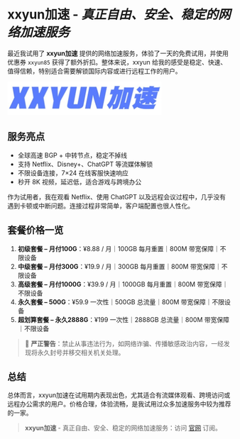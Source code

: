 # xxyun加速 - *真正自由、安全、稳定的网络加速服务*

最近我试用了 **xxyun加速** 提供的网络加速服务，体验了一天的免费试用，并使用优惠券 `xxyun85` 获得了额外折扣。整体来说，xxyun 给我的感受是稳定、快速、值得信赖，特别适合需要解锁国际内容或进行远程工作的用户。

![xxyun加速](1750678481.jpg)

## 服务亮点

* 全球高速 BGP + 中转节点，稳定不掉线
* 支持 Netflix、Disney+、ChatGPT 等流媒体解锁
* 不限设备连接，7×24 在线客服快速响应
* 秒开 8K 视频，延迟低，适合游戏与跨境办公

作为试用者，我在观看 Netflix、使用 ChatGPT 以及远程会议过程中，几乎没有遇到卡顿或中断问题。连接过程非常简单，客户端配置也很人性化。

## 套餐价格一览

1. **初级套餐 – 月付100G**：¥8.88 / 月｜100GB 每月重置｜800M 带宽保障｜不限设备
2. **中级套餐 – 月付300G**：¥19.9 / 月｜300GB 每月重置｜800M 带宽保障｜不限设备
3. **高级套餐 – 月付1000G**：¥39.9 / 月｜1000GB 每月重置｜800M 带宽保障｜不限设备
4. **永久套餐 – 500G**：¥59.9 一次性｜500GB 总流量｜800M 带宽保障｜不限设备
5. **超划算套餐 – 永久2888G**：¥199 一次性｜2888GB 总流量｜800M 带宽保障｜不限设备

> 🚨 **严正警告**：禁止从事违法行为，如网络诈骗、传播敏感政治内容，一经发现将永久封号并移交相关机关处理。

## 总结

总体而言，xxyun加速在试用期内表现出色，尤其适合有流媒体观看、跨境访问或远程办公需求的用户。价格合理，体验流畅，是我试用过众多加速服务中较为推荐的一家。

> **xxyun加速** - 真正自由、安全、稳定的网络加速服务：访问 [官网](https://tiao.bid/326) 订阅。
